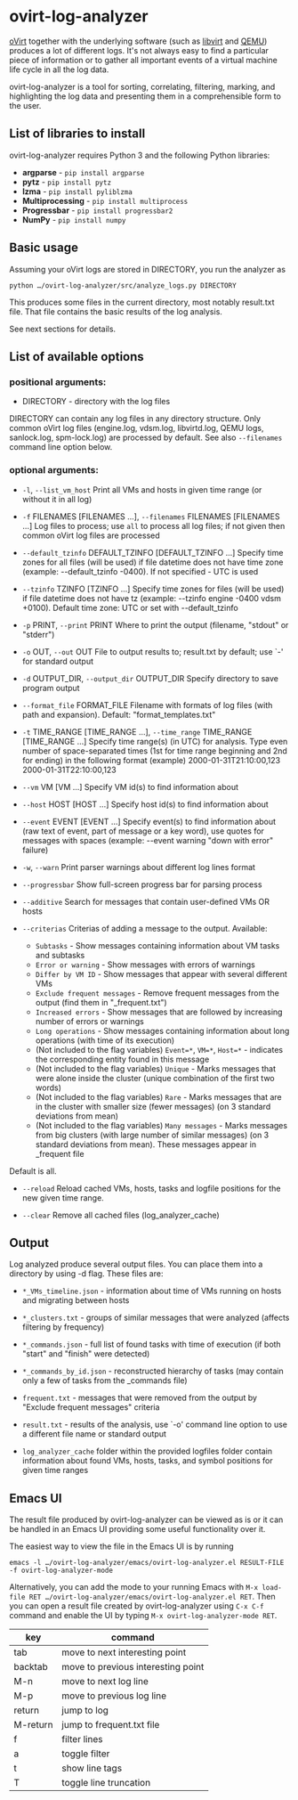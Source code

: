 # ovirt-log-analyzer

[oVirt](http://www.ovirt.org) together with the underlying software (such as
[libvirt](http://www.libvirt.org) and [QEMU](http://www.qemu-project.org))
produces a lot of different logs.  It's not always easy to find a particular
piece of information or to gather all important events of a virtual machine
life cycle in all the log data.

ovirt-log-analyzer is a tool for sorting, correlating, filtering, marking, and
highlighting the log data and presenting them in a comprehensible form to the
user.

## List of libraries to install

ovirt-log-analyzer requires Python 3 and the following Python libraries:

* **argparse**        - `pip install argparse`
* **pytz**            - `pip install pytz`
* **lzma**            - `pip install pyliblzma`
* **Multiprocessing** - `pip install multiprocess`
* **Progressbar**     - `pip install progressbar2`
* **NumPy**           - `pip install numpy`

## Basic usage

Assuming your oVirt logs are stored in DIRECTORY, you run the analyzer as

    python …/ovirt-log-analyzer/src/analyze_logs.py DIRECTORY

This produces some files in the current directory, most notably result.txt
file.  That file contains the basic results of the log analysis.

See next sections for details.

## List of available options

### positional arguments:

* DIRECTORY - directory with the log files

DIRECTORY can contain any log files in any directory structure.  Only common
oVirt log files (engine.log, vdsm.log, libvirtd.log, QEMU logs, sanlock.log,
spm-lock.log) are processed by default.  See also `--filenames` command line
option below.

### optional arguments:
* `-l`, `--list_vm_host`
Print all VMs and hosts in given time range (or without it in all log)

* `-f` FILENAMES [FILENAMES ...], `--filenames` FILENAMES [FILENAMES ...]
Log files to process; use `all` to process all log files; if not given then common oVirt log files are processed

* `--default_tzinfo` DEFAULT_TZINFO [DEFAULT_TZINFO ...]
Specify time zones for all files (will be used) if file datetime does not have time zone (example: --default_tzinfo -0400). If not specified - UTC is used

* `--tzinfo` TZINFO [TZINFO ...]
Specify time zones for files (will be used) if file datetime does not have tz (example: --tzinfo engine -0400 vdsm +0100). Default time zone: UTC or set with --default_tzinfo

* `-p` PRINT, `--print` PRINT
Where to print the output (filename, "stdout" or "stderr")

* `-o` OUT, `--out` OUT
File to output results to; result.txt by default; use `-' for standard output

* `-d` OUTPUT_DIR, `--output_dir` OUTPUT_DIR
Specify directory to save program output

* `--format_file` FORMAT_FILE
Filename with formats of log files (with path and expansion). Default: "format_templates.txt"

* `-t` TIME_RANGE [TIME_RANGE ...], `--time_range` TIME_RANGE [TIME_RANGE ...]
Specify time range(s) (in UTC) for analysis. Type even number of space-separated times (1st for time range beginning and 2nd for ending) in the following format (example) 2000-01-31T21:10:00,123 2000-01-31T22:10:00,123

* `--vm` VM [VM ...]
Specify VM id(s) to find information about

* `--host` HOST [HOST ...]
Specify host id(s) to find information about

* `--event` EVENT [EVENT ...]
Specify event(s) to find information about (raw text of event, part of message or a key word), use quotes for messages with spaces (example: --event warning "down with error" failure)

* `-w`, `--warn`
Print parser warnings about different log lines format

* `--progressbar`
Show full-screen progress bar for parsing process

* `--additive`
Search for messages that contain user-defined VMs OR hosts

* `--criterias`
Criterias of adding a message to the output. Available:
	- `Subtasks` - Show messages containing information about VM tasks and subtasks
	- `Error or warning` - Show messages with errors of warnings
	- `Differ by VM ID` - Show messages that appear with several different VMs
	- `Exclude frequent messages` - Remove frequent messages from the output (find them in "_frequent.txt")
	- `Increased errors` - Show messages that are followed by increasing number of errors or warnings
	- `Long operations` - Show messages containing information about long operations (with time of its execution)
	- (Not included to the flag variables) `Event=*`, `VM=*`, `Host=*` - indicates the corresponding entity found in this message
	- (Not included to the flag variables) `Unique` - Marks messages that were alone inside the cluster (unique combination of the first two words)
	- (Not included to the flag variables) `Rare` - Marks messages that are in the cluster with smaller size (fewer messages) (on 3 standard deviations from mean)
	- (Not included to the flag variables) `Many messages` - Marks messages from big clusters (with large number of similar messages) (on 3 standard deviations from mean). These messages appear in _frequent file

Default is all.

* `--reload`
Reload cached VMs, hosts, tasks and logfile positions for the new given time range.

* `--clear`
Remove all cached files (log_analyzer_cache)

## Output
Log analyzed produce several output files. You can place them into a directory by using -d flag. These files are:

* `*_VMs_timeline.json` - information about time of VMs running on hosts and migrating between hosts

* `*_clusters.txt` - groups of similar messages that were analyzed (affects filtering by frequency)

* `*_commands.json` - full list of found tasks with time of execution (if both "start" and "finish" were detected)

* `*_commands_by_id.json` - reconstructed hierarchy of tasks (may contain only a few of tasks from the _commands file)

* `frequent.txt` - messages that were removed from the output by "Exclude frequent messages" criteria

* `result.txt` - results of the analysis, use `-o' command line option to use a different file name or standard output

* `log_analyzer_cache` folder within the provided logfiles folder contain information about found VMs, hosts, tasks, and symbol positions for given time ranges

## Emacs UI

The result file produced by ovirt-log-analyzer can be viewed as is or it can be
handled in an Emacs UI providing some useful functionality over it.

The easiest way to view the file in the Emacs UI is by running

    emacs -l …/ovirt-log-analyzer/emacs/ovirt-log-analyzer.el RESULT-FILE -f ovirt-log-analyzer-mode

Alternatively, you can add the mode to your running Emacs with
`M-x load-file RET …/ovirt-log-analyzer/emacs/ovirt-log-analyzer.el RET`.
Then you can open a result file created by ovirt-log-analyzer using `C-x C-f`
command and enable the UI by typing `M-x ovirt-log-analyzer-mode RET`.

key        | command
-----------|------------
tab        | move to next interesting point
backtab    | move to previous interesting point
M-n        | move to next log line
M-p        | move to previous log line
return     | jump to log
M-return   | jump to frequent.txt file
f          | filter lines
a          | toggle filter
t          | show line tags
T          | toggle line truncation
